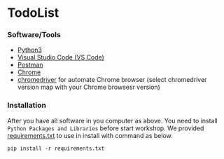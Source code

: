 # TodoList

### Software/Tools

- [Python3](https://www.python.org/downloads/)
- [Visual Studio Code (VS Code)](./resources/installer/VSCodeUserSetup-ia32-1.52.1.exe)
- [Postman](./resources/installer/Postman-win32-7.36.1-Setup.exe)
- [Chrome](https://www.google.com/chrome/?brand=CHBD&brand=BNSD&gclid=CjwKCAiA6aSABhApEiwA6Cbm_1WQx6m80qPNUBl6yH5Un9KEovTIX2rNG6bgfTVp38FYmyBbo-RW1BoCUe8QAvD_BwE&gclsrc=aw.ds) 
- [chromedriver](https://chromedriver.storage.googleapis.com/index.html) for automate Chrome browser (select chromedriver version map with your Chrome browsesr version) 

### Installation

After you have all software in you computer as above. You need to install `Python Packages and Libraries` before start workshop. We provided [requirements.txt](./requirements.txt) to use in install with command as below.

```batch
pip install -r requirements.txt
```

